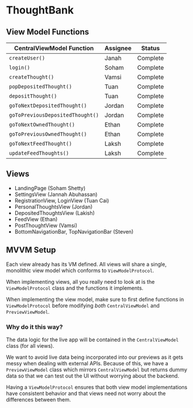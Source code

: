 # ThoughtBank

## View Model Functions

CentralViewModel Function           | Assignee  | Status
------------------------------------|-----------|--------
`createUser()`                      | Janah     | Complete
`login()`                           | Soham     | Complete
`createThought()`                   | Vamsi     | Complete
`popDepositedThought()`             | Tuan      | Complete
`depositThought()`                  | Tuan      | Complete
`goToNextDepositedThought()`        | Jordan    | Complete
`goToPreviousDepositedThought()`    | Jordan    | Complete
`goToNextOwnedThought()`            | Ethan     | Complete
`goToPreviousOwnedThought()`        | Ethan     | Complete
`goToNextFeedThought()`             | Laksh     | Complete
`updateFeedThoughts()`              | Laksh     | Complete

## Views

- LandingPage (Soham Shetty)
- SettingsView (Jannah Abuhassan)
- RegistrationView, LoginView (Tuan Cai)
- PersonalThoughtsView (Jordan)
- DepositedThoughtsView (Lakish)
- FeedView (Ethan)
- PostThoughtView (Vamsi)
- BottomNavigationBar, TopNavigationBar (Steven)

## MVVM Setup

Each view already has its VM defined. All views will share a single, monolithic
view model which conforms to `ViewModelProtocol`.

When implementing views, all you really need to look at is the
`ViewModelProtocol` class and the functions it implements.

When implementing the view model, make sure to first define functions in
`ViewModelProtocol` before modifying _both_ `CentralViewModel` and
`PreviewViewModel`.

### Why do it this way?

The data logic for the live app will be contained in the `CentralViewModel`
class (for all views).

We want to avoid live data being incorporated into our previews as it gets 
messy when dealing with external APIs. Because of this, we have a
`PreviewViewModel` class which mirrors `CentralViewModel` but returns dummy
data so that we can test out the UI without worrying about the backend.

Having a `ViewModelProtocol` ensures that both view model implementations
have consistent behavior and that views need not worry about the differences
between them.
